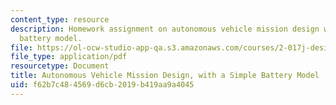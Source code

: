 ```yaml
---
content_type: resource
description: Homework assignment on autonomous vehicle mission design with a simple
  battery model.
file: https://ol-ocw-studio-app-qa.s3.amazonaws.com/courses/2-017j-design-of-electromechanical-robotic-systems-fall-2009/f62b7c484569d6cb2019b419aa9a4045_MIT2_017JF09_p09.pdf
file_type: application/pdf
resourcetype: Document
title: Autonomous Vehicle Mission Design, with a Simple Battery Model
uid: f62b7c48-4569-d6cb-2019-b419aa9a4045
---
```

